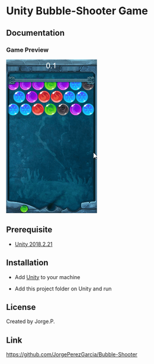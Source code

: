 # Unity Bubble-Shooter Game

## Documentation

### Game Preview

<img src="gif2.gif" />

## Prerequisite

- [Unity 2018.2.21 ](https://unity3d.com/get-unity/download/archive)

## Installation

- Add [Unity](https://store.unity.com/front-page?check_logged_in=1#plans-individual) to your machine

- Add this project folder on Unity and run

## License

Created by Jorge.P.

## Link

https://github.com/JorgePerezGarcia/Bubble-Shooter